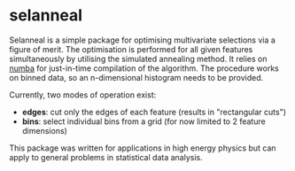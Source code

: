 # selanneal

Selanneal is a simple package for optimising multivariate selections via a figure of merit.
The optimisation is performed for all given features simultaneously by utilising the simulated annealing method.
It relies on [numba](http://numba.pydata.org/) for just-in-time compilation of the algorithm.
The procedure works on binned data, so an n-dimensional histogram needs to be provided.

Currently, two modes of operation exist:
* **edges**: cut only the edges of each feature (results in "rectangular cuts")
* **bins**: select individual bins from a grid (for now limited to 2 feature dimensions)

This package was written for applications in high energy physics but can apply to general problems in statistical data analysis.
